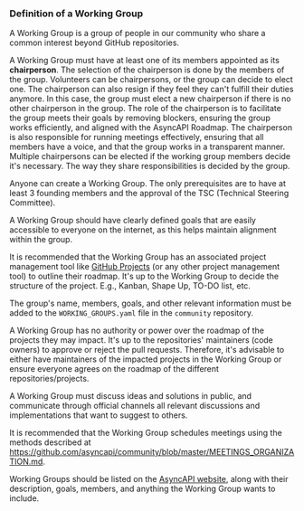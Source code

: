 ### Definition of a Working Group

A Working Group is a group of people in our community who share a common interest beyond GitHub repositories.

A Working Group must have at least one of its members appointed as its **chairperson**.
The selection of the chairperson is done by the members of the group. Volunteers can be chairpersons, or the group can decide to elect one. The chairperson can also resign if they feel they can't fulfill their duties anymore. In this case, the group must elect a new chairperson if there is no other chairperson in the group.
The role of the chairperson is to facilitate the group meets their goals by removing blockers, ensuring the group works efficiently, and aligned with the AsyncAPI Roadmap. The chairperson is also responsible for running meetings effectively, ensuring that all members have a voice, and that the group works in a transparent manner.
Multiple chairpersons can be elected if the working group members decide it's necessary. The way they share responsibilities is decided by the group.

Anyone can create a Working Group. The only prerequisites are to have at least 3 founding members and the approval of the TSC (Technical Steering Committee).

A Working Group should have clearly defined goals that are easily accessible to everyone on the internet, as this helps maintain alignment within the group.

It is recommended that the Working Group has an associated project management tool like [GitHub Projects](https://docs.github.com/en/issues/planning-and-tracking-with-projects/creating-projects/creating-a-project) (or any other project management tool) to outline their roadmap. It's up to the Working Group to decide the structure of the project. E.g., Kanban, Shape Up, TO-DO list, etc.

The group's name, members, goals, and other relevant information must be added to the `WORKING_GROUPS.yaml` file in the `community` repository.

A Working Group has no authority or power over the roadmap of the projects they may impact. It's up to the repositories' maintainers (code owners) to approve or reject the pull requests. Therefore, it's advisable to either have maintainers of the impacted projects in the Working Group or ensure everyone agrees on the roadmap of the different repositories/projects.

A Working Group must discuss ideas and solutions in public, and communicate through official channels all relevant discussions and implementations that want to suggest to others.

It is recommended that the Working Group schedules meetings using the methods described at https://github.com/asyncapi/community/blob/master/MEETINGS_ORGANIZATION.md.

Working Groups should be listed on the [AsyncAPI website](https://www.asyncapi.com), along with their description, goals, members, and anything the Working Group wants to include.
